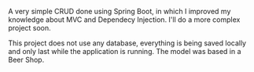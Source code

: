 A very simple CRUD done using Spring Boot, in which I improved my knowledge about MVC and Dependecy Injection. I'll do a more complex project soon. 

This project does not use any database, everything is being saved locally and only last while the application is running. The model was based in a Beer Shop.
